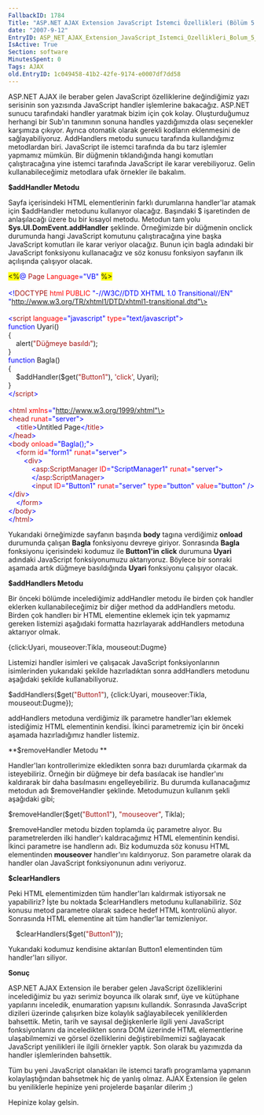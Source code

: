 ```yaml
---
FallbackID: 1784
Title: "ASP.NET AJAX Extension JavaScript İstemci Özellikleri (Bölüm 5 - Handler İşlemleri)"
date: "2007-9-12"
EntryID: ASP_NET_AJAX_Extension_JavaScript_Istemci_Ozellikleri_Bolum_5_-_Handler_Islemleri
IsActive: True
Section: software
MinutesSpent: 0
Tags: AJAX
old.EntryID: 1c049458-41b2-42fe-9174-e0007df7dd58
---
```

ASP.NET AJAX ile beraber gelen JavaScript özelliklerine değindiğimiz
yazı serisinin son yazısında JavaScript handler işlemlerine bakacağız.
ASP.NET sunucu tarafındaki handler yaratmak bizim için çok kolay.
Oluşturduğumuz herhangi bir Sub'ın tanımının sonuna handles yazdığımızda
olası seçenekler karşımıza çıkıyor. Ayrıca otomatik olarak gerekli
kodların eklenmesini de sağlayabiliyoruz. AddHandlers metodu sunucu
tarafında kullandığımız metodlardan biri. JavaScript ile istemci
tarafında da bu tarz işlemler yapmamız mümkün. Bir düğmenin
tıklandığında hangi komutları çalıştıracağına yine istemci tarafında
JavaScript ile karar verebiliyoruz. Gelin kullanabileceğimiz metodlara
ufak örnekler ile bakalım.

**\$addHandler Metodu**

Sayfa içerisindeki HTML elementlerinin farklı durumlarına handler'lar
atamak için \$addHandler metodunu kullanıyor olacağız. Başındaki \$
işaretinden de anlaşılacağı üzere bu bir kısayol metodu. Metodun tam
yolu **Sys.UI.DomEvent.addHandler** şeklinde. Örneğimizde bir düğmenin
onclick durumunda hangi JavaScript komutunu çalıştıracağına yine başka
JavaScript komutları ile karar veriyor olacağız. Bunun için bagla
adındaki bir JavaScript fonksiyonu kullanacağız ve söz konusu fonksiyon
sayfanın ilk açılışında çalışıyor olacak.

<span style="background:yellow; ">\<%</span><span
style="color:blue; ">@</span><span> <span
style="color:#A31515; ">Page</span> <span
style="color:red; ">Language</span><span
style="color:blue; ">="VB"</span> <span
style="background:yellow; ">%\></span></span>\
  \
 <span style="color:blue; ">\<!</span><span
style="color:#A31515; ">DOCTYPE</span><span> <span
style="color:red; ">html</span> <span style="color:red; ">PUBLIC</span>
<span style="color:blue; ">"-//W3C//DTD XHTML 1.0
Transitional//EN"</span> <span
style="color:blue; ">"http://www.w3.org/TR/xhtml1/DTD/xhtml1-transitional.dtd"\></span></span>\
 <span style="color:blue; "> </span>\
 <span style="color:blue; ">\<</span><span
style="color:#A31515; ">script</span><span> <span
style="color:red; ">language</span><span
style="color:blue; ">="javascript"</span> <span
style="color:red; ">type</span><span
style="color:blue; ">="text/javascript"\></span></span>\
 <span style="color:blue; ">function</span><span> Uyari()</span>\
 <span>{</span>\
 <span>    alert(<span style="color:#A31515; ">"Düğmeye
basıldı"</span>);</span>\
 <span>}</span>\
 <span style="color:blue; ">function</span><span> Bagla()</span>\
 <span>{</span>\
 <span>    \$addHandler(\$get(<span
style="color:#A31515; ">"Button1"</span>), <span
style="color:#A31515; ">'click'</span>, Uyari);</span>\
 <span>}</span>\
 <span style="color:blue; ">\</</span><span
style="color:#A31515; ">script</span><span
style="color:blue; ">\></span>\
 <span style="color:blue; "> </span>\
 <span style="color:blue; ">\<</span><span
style="color:#A31515; ">html</span><span> <span
style="color:red; ">xmlns</span><span
style="color:blue; ">="http://www.w3.org/1999/xhtml"\></span></span>\
 <span style="color:blue; ">\<</span><span
style="color:#A31515; ">head</span><span> <span
style="color:red; ">runat</span><span
style="color:blue; ">="server"\></span></span>\
 <span>    <span style="color:blue; ">\<</span><span
style="color:#A31515; ">title</span><span
style="color:blue; ">\></span>Untitled Page<span
style="color:blue; ">\</</span><span
style="color:#A31515; ">title</span><span
style="color:blue; ">\></span></span>\
 <span style="color:blue; ">\</</span><span
style="color:#A31515; ">head</span><span style="color:blue; ">\></span>\
 <span style="color:blue; ">\<</span><span
style="color:#A31515; ">body</span><span> <span
style="color:red; ">onload</span><span
style="color:blue; ">="Bagla();"\></span></span>\
 <span>    <span style="color:blue; ">\<</span><span
style="color:#A31515; ">form</span> <span
style="color:red; ">id</span><span style="color:blue; ">="form1"</span>
<span style="color:red; ">runat</span><span
style="color:blue; ">="server"\></span></span>\
 <span>        <span style="color:blue; ">\<</span><span
style="color:#A31515; ">div</span><span
style="color:blue; ">\></span></span>\
 <span>            <span style="color:blue; ">\<</span><span
style="color:#A31515; ">asp</span><span
style="color:blue; ">:</span><span
style="color:#A31515; ">ScriptManager</span> <span
style="color:red; ">ID</span><span
style="color:blue; ">="ScriptManager1"</span> <span
style="color:red; ">runat</span><span
style="color:blue; ">="server"\></span></span>\
 <span>            <span style="color:blue; ">\</</span><span
style="color:#A31515; ">asp</span><span
style="color:blue; ">:</span><span
style="color:#A31515; ">ScriptManager</span><span
style="color:blue; ">\></span></span>\
 <span>            <span style="color:blue; ">\<</span><span
style="color:#A31515; ">input</span> <span
style="color:red; ">ID</span><span
style="color:blue; ">="Button1"</span> <span
style="color:red; ">runat</span><span
style="color:blue; ">="server"</span> <span
style="color:red; ">type</span><span
style="color:blue; ">="button"</span> <span
style="color:red; ">value</span><span
style="color:blue; ">="button"</span> <span
style="color:blue; ">/\>\</</span><span
style="color:#A31515; ">div</span><span
style="color:blue; ">\></span></span>\
 <span>    <span style="color:blue; ">\</</span><span
style="color:#A31515; ">form</span><span
style="color:blue; ">\></span></span>\
 <span style="color:blue; ">\</</span><span
style="color:#A31515; ">body</span><span style="color:blue; ">\></span>\
 <span style="color:blue; ">\</</span><span
style="color:#A31515; ">html</span><span style="color:blue; ">\></span>

Yukarıdaki örneğimizde sayfanın başında **body** tagına verdiğimiz
**onload** durumunda çalışan **Bagla** fonksiyonu devreye giriyor.
Sonrasında **Bagla** fonksiyonu içerisindeki kodumuz ile **Button1'in**
**click** durumuna **Uyari** adındaki JavaScript fonksiyonumuzu
aktarıyoruz. Böylece bir sonraki aşamada artık düğmeye basıldığında
**Uyari** fonksiyonu çalışıyor olacak.

**\$addHandlers Metodu**

Bir önceki bölümde incelediğimiz addHandler metodu ile birden çok
handler eklerken kullanabileceğimiz bir diğer method da addHandlers
metodu. Birden çok handlerı bir HTML elementine eklemek için tek
yapmamız gereken listemizi aşağıdaki formatta hazırlayarak addHandlers
metoduna aktarıyor olmak.

{click:Uyari, mouseover:Tikla, mouseout:Dugme}

Listemizi handler isimleri ve çalışacak JavaScript fonksiyonlarının
isimlerinden yukarıdaki şekilde hazırladıktan sonra addHandlers metodunu
aşağıdaki şekilde kullanabiliyoruz.

<span style="">\$addHandlers(\$get(<span
style="color:#A31515; ">"Button1"</span>), {click:Uyari,
mouseover:Tikla, mouseout:Dugme});</span>

addHandlers metoduna verdiğimiz ilk parametre handler'ları eklemek
istediğimiz HTML elementinin kendisi. İkinci parametremiz için bir
önceki aşamada hazırladığımız handler listemiz.

**\$removeHandler Metodu **

Handler'ları kontrollerimize ekledikten sonra bazı durumlarda çıkarmak
da isteyebiliriz. Örneğin bir düğmeye bir defa basılacak ise handler'ını
kaldırarak bir daha basılmasını engelleyebiliriz. Bu durumda
kullanacağımız metodun adı \$removeHandler şeklinde. Metodumuzun
kullanım şekli aşağıdaki gibi;

\$removeHandler(\$get(<span style="color:#A31515; ">"Button1"</span>),
<span style="color:#A31515; ">"mouseover"</span>, Tikla);

\$removeHandler metodu bizden toplamda üç parametre alıyor. Bu
parametrelerden ilki handler'ı kaldıracağımız HTML elementinin kendisi.
İkinci parametre ise handlerın adı. Biz kodumuzda söz konusu HTML
elementinden **mouseover** handler'ını kaldırıyoruz. Son parametre
olarak da handler olan JavaScript fonksiyonunun adını veriyoruz.

**\$clearHandlers**

Peki HTML elementimizden tüm handler'ları kaldırmak istiyorsak ne
yapabiliriz? İşte bu noktada \$clearHandlers metodunu kullanabiliriz.
Söz konusu metod parametre olarak sadece hedef HTML kontrolünü alıyor.
Sonrasında HTML elementine ait tüm handler'lar temizleniyor.

<span>    \$clearHandlers(\$get(<span
style="color:#A31515; ">"Button1"</span>));</span>

Yukarıdaki kodumuz kendisine aktarılan Button1 elementinden tüm
handler'ları siliyor.

**Sonuç**

ASP.NET AJAX Extension ile beraber gelen JavaScript özelliklerini
incelediğimiz bu yazı serimiz boyunca ilk olarak sınıf, üye ve kütüphane
yapılarını inceledik, enumaration yapısını kullandık. Sonrasında
JavaScript dizileri üzerinde çalışırken bize kolaylık sağlayabilecek
yeniliklerden bahsettik. Metin, tarih ve sayısal değişkenlerle ilgili
yeni JavaScript fonksiyonlarını da inceledikten sonra DOM üzerinde HTML
elementlerine ulaşabilmemizi ve görsel özelliklerini değiştirebilmemizi
sağlayacak JavaScript yenilikleri ile ilgili örnekler yaptık. Son olarak
bu yazımızda da handler işlemlerinden bahsettik.

Tüm bu yeni JavaScript olanakları ile istemci taraflı programlama
yapmanın kolaylaştığından bahsetmek hiç de yanlış olmaz. AJAX Extension
ile gelen bu yeniliklerle hepinize yeni projelerde başarılar dilerim ;)

Hepinize kolay gelsin.


